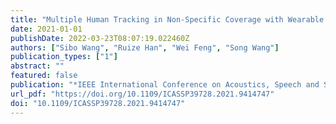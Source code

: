 ```yaml
---
title: "Multiple Human Tracking in Non-Specific Coverage with Wearable Cameras (ICASSP 2021, 2021)"
date: 2021-01-01
publishDate: 2022-03-23T08:07:19.022460Z
authors: ["Sibo Wang", "Ruize Han", "Wei Feng", "Song Wang"]
publication_types: ["1"]
abstract: ""
featured: false
publication: "*IEEE International Conference on Acoustics, Speech and Signal Processing, ICASSP 2021, Toronto, ON, Canada, June 6-11, 2021*"
url_pdf: "https://doi.org/10.1109/ICASSP39728.2021.9414747"
doi: "10.1109/ICASSP39728.2021.9414747"
---
```



